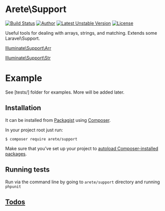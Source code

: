 # Arete\Support
[![Build Status](https://secure.travis-ci.org/aretecode/Support.svg)](https://travis-ci.org/aretecode/Support)
[![Author](http://img.shields.io/badge/author-@aretecode-blue.svg)](https://twitter.com/aretecode)
[![Latest Unstable Version](https://poser.pugx.org/arete/support/v/unstable)](https://poser.pugx.org/arete/support/v/unstable)
[![License](https://poser.pugx.org/arete/support/license)](http://packagist.org/packages/arete/support)

Useful tools for dealing with arrays, strings, and matching. Extends some Laravel\Support. 

[Illuminate\Support\Arr](http://laravel.com/api/5.0/Illuminate/Support/Arr.html)

[Illuminate\Support\Str](http://laravel.com/api/5.0/Illuminate/Support/Str.html)

# Example
See [tests/] folder for examples.
More will be added later.

## Installation
It can be installed from [Packagist](https://packagist.org/planck-id) using [Composer](https://getcomposer.org/). 

In your project root just run:


`$ composer require arete/support`


Make sure that you’ve set up your project to [autoload Composer-installed packages](https://getcomposer.org/doc/00-intro.md#autoloading).


## Running tests
Run via the command line by going to `arete/support` directory and running `phpunit`

## [Todos](https://github.com/aretecode/planck-id/blob/master/TODO.md)
